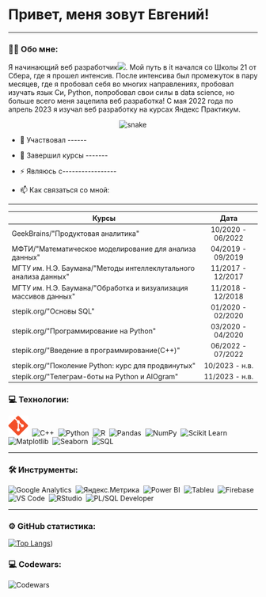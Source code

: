 # Привет, меня зовут Евгений!

---

### :man_technologist: Обо мне:

Я начинающий веб разработчик<img src="https://media.giphy.com/media/WUlplcMpOCEmTGBtBW/giphy.gif" width="30px">. Мой путь в it начался со Школы 21 от Сбера, где я прошел интенсив. После интенсива был промежуток в пару месяцев, где я пробовал себя во многих направлениях, пробовал изучать язык Си, Python, попробовал свои силы в data science, но больше всего меня зацепила веб разработка! С мая 2022 года по апрель 2023 я изучал веб разработку на курсах Яндекс Практикум. 
<p align="center">
 <img width="600" src="assets/github-snake.svg" alt="snake"/>
</p>

- :telescope: Участвовал ------

- :seedling: Завершил курсы -------

- :zap: Являюсь с-----------------

- :mailbox: Как связаться со мной: 
---

| Курсы                                                             | Дата              |
| ------------------------------------------------------------------| :---------------: |
| GeekBrains/"Продуктовая аналитика"                                | 10/2020 - 06/2022 |
| МФТИ/"Математическое моделирование для анализа данных"            | 04/2019 - 09/2019 |
| МГТУ им. Н.Э. Баумана/"Методы интеллеклутального анализа данных"  | 11/2017 - 12/2017 |
| МГТУ им. Н.Э. Баумана/"Обработка и визуализация массивов данных"  | 11/2018 - 12/2018 |
| stepik.org/"Основы SQL"                                           | 01/2020 - 02/2020 |
| stepik.org/"Программирование на Python"                           | 03/2020 - 04/2020 |
| stepik.org/"Введение в программирование(C++)"                     | 06/2022 - 07/2022 |
| stepik.org/"Поколение Python: курс для продвинутых"               | 10/2023 - н.в.    |
| stepik.org/"Телеграм-боты на Python и AIOgram"                    |11/2023 - н.в.     |
### 💻 Технологии:

<div>
  <img src="https://github.com/devicons/devicon/blob/master/icons/git/git-original.svg" title="git" alt="git" width="40" height="40"/>&nbsp
  <img src="https://imgur.com/QEDYBTM.png" title="С++" alt="С++" width="40" height="40"/>&nbsp
  <img src="https://imgur.com/zWNCd2h.jpg" title="Python" alt="Python" width="40" height="40"/>&nbsp
  <img src="https://imgur.com/73GNvd5.png" title="R" alt="R" width="40" height="40"/>&nbsp
  <img src="https://imgur.com/OY4apj2.jpg" title="Pandas" alt="Pandas" width="40" height="40"/>&nbsp
  <img src="https://imgur.com/rqsMqqo.jpg" title="NumPy" alt="NumPy" width="40" height="40"/>&nbsp
  <img src="https://imgur.com/9H8WHB8.jpg" title="Scikit Learn" alt="Scikit Learn" width="40" height="40"/>&nbsp
  <img src="https://imgur.com/aZP3TUR.jpg" title="Matplotlib" alt="Matplotlib" width="40" height="40"/>&nbsp
  <img src="https://imgur.com/9VNIqLU.jpg" title="Seaborn" alt="Seaborn" width="40" height="40"/>&nbsp
  <img src="https://i.imgur.com/L5zprco.jpg" title="SQL" alt="SQL" width="40" height="40"/>&nbsp;
</div>

---

### 🛠 Инструменты:

<div>
  <img src="https://imgur.com/BH6QX0o.png" title="Google Analytics" alt="Google Analytics" width="40" height="40"/>&nbsp;
  <img src="https://imgur.com/oU1mf9K.png" title="Яндекс.Метрика" alt="Яндекс.Метрика" width="40" height="40"/>&nbsp;
  <img src="https://imgur.com/5z2d9U0.png" title="Power BI" alt="Power BI" width="40" height="40"/>&nbsp;
  <img src="https://imgur.com/irVT0MQ.png" title="Tableu" alt="Tableu" width="40" height="40"/>&nbsp;
  <img src="https://imgur.com/pXSaKCr.png" title="Firebase" alt="Firebase" width="40" height="40"/>&nbsp;
  <img src="https://imgur.com/oa19GwS.png" title="VS Code" alt="VS Code" width="40" height="40"/>&nbsp;
  <img src="https://imgur.com/73GNvd5.png" title="RStudio" alt="RStudio" width="40" height="40"/>&nbsp;
  <img src="https://imgur.com/lUEQ3Mi.png" title="PL/SQL Developer" alt="PL/SQL Developer" width="40" height="40"/>&nbsp;
</div>

---
<!-- ### 💻 Пройденные курсы:

| Курсы                                                           | Дата              |
| ----------------------------------------------------------------| :---------------: |
| netology.ru/Старт в программировании                            | 02/2022 - 03/2022 |
| stepik.org/Основы программирования на C. Задачи.                | 02/2022 - 03/2022 |
| netology.ru/Основы верстки сайта                                | 02/2022 - 03/2022 |
| netology.ru/Первые шаги в JavaScript: создаём сайт и приложение | 02/2022 - 03/2022 |
| stepik.org/Веб-разработка для начинающих: HTML и CSS            | 02/2022 - 03/2022 |
| stepik.org/JavaScript для начинающих                            | 01/2023 - 01/2023 |
| stepik.org/Web-технологии: начальный уровень                    | 01/2023 - 01/2023 |
| practicum.yandex/Факультет Веб разработки                       | 05/2022 - xx/2023 |

--- -->
### ⚙️ GitHub статистика:
[![Top Langs](https://github-readme-stats.vercel.app/api/top-langs/?username=ElkinEvgeny)](https://github.com/anuraghazra/github-readme-stats))




### 💻 Codewars:
![Codewars](https://github.r2v.ch/codewars?user=ElkinEvgeny&name=true&top_languages=true&stroke=%23)




